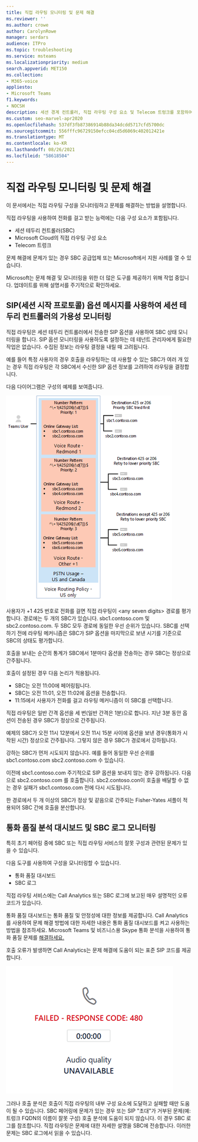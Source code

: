 ```yaml
---
title: 직접 라우팅 모니터링 및 문제 해결
ms.reviewer: ''
ms.author: crowe
author: CarolynRowe
manager: serdars
audience: ITPro
ms.topic: troubleshooting
ms.service: msteams
ms.localizationpriority: medium
search.appverid: MET150
ms.collection:
- M365-voice
appliesto:
- Microsoft Teams
f1.keywords:
- NOCSH
description: 세션 경계 컨트롤러, 직접 라우팅 구성 요소 및 Telecom 트렁크를 포함하여 직접 라우팅 구성을 모니터링하고 문제를 해결하는 방법에 대해 자세히 알아보습니다.
ms.custom: seo-marvel-apr2020
ms.openlocfilehash: 537df3fb87386914b88da34dcdd5717cfd5700dc
ms.sourcegitcommit: 556fffc96729150efcc04cd5d6069c402012421e
ms.translationtype: MT
ms.contentlocale: ko-KR
ms.lasthandoff: 08/26/2021
ms.locfileid: "58618504"
---
```

# <a name="monitor-and-troubleshoot-direct-routing"></a>직접 라우팅 모니터링 및 문제 해결

이 문서에서는 직접 라우팅 구성을 모니터링하고 문제를 해결하는 방법을 설명합니다. 

직접 라우팅을 사용하여 전화를 걸고 받는 능력에는 다음 구성 요소가 포함됩니다. 

- 세션 테두리 컨트롤러(SBC) 
- Microsoft Cloud의 직접 라우팅 구성 요소 
- Telecom 트렁크 

문제 해결에 문제가 있는 경우 SBC 공급업체 또는 Microsoft에서 지원 사례를 열 수 있습니다. 

Microsoft는 문제 해결 및 모니터링을 위한 더 많은 도구를 제공하기 위해 작업 중입니다. 업데이트를 위해 설명서를 주기적으로 확인하세요. 

## <a name="monitoring-availability-of-session-border-controllers-using-session-initiation-protocol-sip-options-messages"></a>SIP(세션 시작 프로토콜) 옵션 메시지를 사용하여 세션 테두리 컨트롤러의 가용성 모니터링

직접 라우팅은 세션 테두리 컨트롤러에서 전송한 SIP 옵션을 사용하여 SBC 상태 모니터링을 합니다. SIP 옵션 모니터링을 사용하도록 설정하는 데 테넌트 관리자에게 필요한 작업은 없습니다. 수집된 정보는 라우팅 결정을 내릴 때 고려됩니다. 

예를 들어 특정 사용자의 경우 호출을 라우팅하는 데 사용할 수 있는 SBC가 여러 개 있는 경우 직접 라우팅은 각 SBC에서 수신한 SIP 옵션 정보를 고려하여 라우팅을 결정합니다. 

다음 다이어그램은 구성의 예제를 보여줍니다. 

![SIP 옵션 구성 예제](media/sip-options-config-example.png)

사용자가 +1 425 번호로 전화를 걸면 직접 라우팅이 \<any seven digits> 경로를 평가합니다. 경로에는 두 개의 SBC가 있습니다. sbc1.contoso.com 및 sbc2.contoso.com. 두 SBC 모두 경로에 동일한 우선 순위가 있습니다. SBC를 선택하기 전에 라우팅 메커니즘은 SBC가 SIP 옵션을 마지막으로 보낸 시기를 기준으로 SBC의 상태도 평가합니다. 

호출을 보내는 순간의 통계가 SBC에서 1분마다 옵션을 전송하는 경우 SBC는 정상으로 간주됩니다.  

호출이 설정된 경우 다음 논리가 적용됩니다.

- SBC는 오전 11:00에 페어링됩니다.  
- SBC는 오전 11:01, 오전 11:02에 옵션을 전송합니다.  
- 11:15에서 사용자가 전화를 걸고 라우팅 메커니즘이 이 SBC를 선택합니다. 

직접 라우팅은 일반 간격 옵션을 세 번(일반 간격은 1분)으로 합니다. 지난 3분 동안 옵션이 전송된 경우 SBC가 정상으로 간주됩니다.

예제의 SBC가 오전 11시 12분에서 오전 11시 15분 사이에 옵션을 보낸 경우(통화가 시작된 시간) 정상으로 간주됩니다. 그렇지 않은 경우 SBC가 경로에서 강하됩니다. 

강하는 SBC가 먼저 시도되지 않습니다. 예를 들어 동일한 우선 순위를 sbc1.contoso.com sbc2.contoso.com 수 있습니다.  

이전에 sbc1.contoso.com 주기적으로 SIP 옵션을 보내지 않는 경우 강하됩니다. 다음으로 sbc2.contoso.com 를 호출합니다. sbc2.contoso.con이 호출을 배달할 수 없는 경우 실패가 sbc1.contoso.com 전에 다시 시도됩니다. 

한 경로에서 두 개 이상의 SBC가 정상 및 같음으로 간주되는 Fisher-Yates 셔플이 적용되어 SBC 간에 호출을 분산합니다.

## <a name="monitor-call-quality-analytics-dashboard-and-sbc-logs"></a>통화 품질 분석 대시보드 및 SBC 로그 모니터링 
 
특히 초기 페어링 중에 SBC 또는 직접 라우팅 서비스의 잘못 구성과 관련된 문제가 있을 수 있습니다. 

다음 도구를 사용하여 구성을 모니터링할 수 있습니다.  
 
- 통화 품질 대시보드 
- SBC 로그 

직접 라우팅 서비스에는 Call Analytics 또는 SBC 로그에 보고된 매우 설명적인 오류 코드가 있습니다. 

통화 품질 대시보드는 통화 품질 및 안정성에 대한 정보를 제공합니다. Call Analytics를 사용하여 문제 해결 방법에 [](/SkypeForBusiness/using-call-quality-in-your-organization/turning-on-and-using-call-quality-dashboard) 대한 자세한 내용은 통화 품질 대시보드를 켜고 사용하는 방법을 참조하세요. Microsoft Teams 및 비즈니스용 Skype 통화 분석을 사용하여 통화 품질 문제를 [해결하세요.](/SkypeForBusiness/using-call-quality-in-your-organization/use-call-analytics-to-troubleshoot-poor-call-quality) 

호출 오류가 발생하면 Call Analytics는 문제 해결에 도움이 되는 표준 SIP 코드를 제공합니다. 

![호출 실패에 대한 샘플 SIP 코드](media/failed-response-code.png)

그러나 호출 분석은 호출이 직접 라우팅의 내부 구성 요소에 도달하고 실패할 때만 도움이 될 수 있습니다. SBC 페어링에 문제가 있는 경우 또는 SIP "초대"가 거부된 문제(예: 트렁크 FQDN의 이름이 잘못 구성) 호출 분석에 도움이 되지 않습니다. 이 경우 SBC 로그를 참조합니다. 직접 라우팅은 문제에 대한 자세한 설명을 SBC에 전송합니다. 이러한 문제는 SBC 로그에서 읽을 수 있습니다.